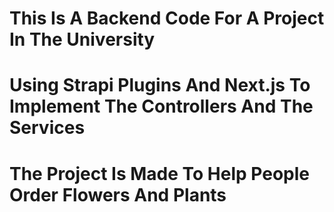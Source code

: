 # This Is A Backend Code For A Project In The University 
# Using Strapi Plugins And Next.js To Implement The Controllers And The Services
# The Project Is Made To Help People Order Flowers And Plants 
